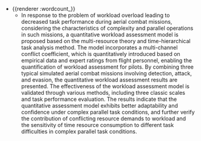 - {{renderer :wordcount_}}
	- In response to the problem of workload overload leading to decreased task performance during aerial combat missions, considering the characteristics of complexity and parallel operations in such missions, a quantitative workload assessment model is proposed based on the multi-resource theory and time-hierarchical task analysis method. The model incorporates a multi-channel conflict coefficient, which is quantitatively introduced based on empirical data and expert ratings from flight personnel, enabling the quantification of workload assessment for pilots. By combining three typical simulated aerial combat missions involving detection, attack, and evasion, the quantitative workload assessment results are presented. The effectiveness of the workload assessment model is validated through various methods, including three classic scales and task performance evaluation. The results indicate that the quantitative assessment model exhibits better adaptability and confidence under complex parallel task conditions, and further verify the contribution of conflicting resource demands to workload and the sensitivity of time resource consumption to different task difficulties in complex parallel task conditions.